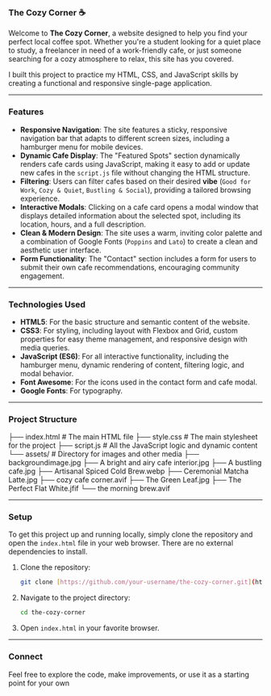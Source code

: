 ### The Cozy Corner ☕

Welcome to **The Cozy Corner**, a website designed to help you find your perfect local coffee spot. Whether you're a student looking for a quiet place to study, a freelancer in need of a work-friendly cafe, or just someone searching for a cozy atmosphere to relax, this site has you covered.

I built this project to practice my HTML, CSS, and JavaScript skills by creating a functional and responsive single-page application.

---

### Features

* **Responsive Navigation**: The site features a sticky, responsive navigation bar that adapts to different screen sizes, including a hamburger menu for mobile devices.
* **Dynamic Cafe Display**: The "Featured Spots" section dynamically renders cafe cards using JavaScript, making it easy to add or update new cafes in the `script.js` file without changing the HTML structure.
* **Filtering**: Users can filter cafes based on their desired **vibe** (`Good for Work`, `Cozy & Quiet`, `Bustling & Social`), providing a tailored browsing experience.
* **Interactive Modals**: Clicking on a cafe card opens a modal window that displays detailed information about the selected spot, including its location, hours, and a full description.
* **Clean & Modern Design**: The site uses a warm, inviting color palette and a combination of Google Fonts (`Poppins` and `Lato`) to create a clean and aesthetic user interface.
* **Form Functionality**: The "Contact" section includes a form for users to submit their own cafe recommendations, encouraging community engagement.

---

### Technologies Used

* **HTML5**: For the basic structure and semantic content of the website.
* **CSS3**: For styling, including layout with Flexbox and Grid, custom properties for easy theme management, and responsive design with media queries.
* **JavaScript (ES6)**: For all interactive functionality, including the hamburger menu, dynamic rendering of content, filtering logic, and modal behavior.
* **Font Awesome**: For the icons used in the contact form and cafe modal.
* **Google Fonts**: For typography.

---

### Project Structure
├── index.html          # The main HTML file
├── style.css           # The main stylesheet for the project
├── script.js           # All the JavaScript logic and dynamic content
└── assets/             # Directory for images and other media
├── backgroundimage.jpg
├── A bright and airy cafe interior.jpg
├── A bustling cafe.jpg
├── Artisanal Spiced Cold Brew.webp
├── Ceremonial Matcha Latte.jpg
├── cozy cafe corner.avif
├── The Green Leaf.jpg
├── The Perfect Flat White.jfif
└── the morning brew.avif


---

### Setup

To get this project up and running locally, simply clone the repository and open the `index.html` file in your web browser. There are no external dependencies to install.

1.  Clone the repository:
    ```bash
    git clone [https://github.com/your-username/the-cozy-corner.git](https://github.com/your-username/the-cozy-corner.git)
    ```
2.  Navigate to the project directory:
    ```bash
    cd the-cozy-corner
    ```
3.  Open `index.html` in your favorite browser.

---

### Connect

Feel free to explore the code, make improvements, or use it as a starting point for your own